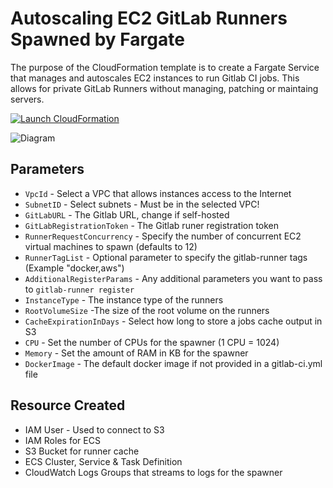 # Autoscaling EC2 GitLab Runners Spawned by Fargate

The purpose of the CloudFormation template is to create a Fargate Service that manages and autoscales EC2 instances to run Gitlab CI jobs. This allows for private GitLab Runners without managing, patching or maintaing servers.

[![Launch CloudFormation](https://s3.amazonaws.com/cloudformation-examples/cloudformation-launch-stack.png)](https://console.aws.amazon.com/cloudformation/home?stackName=stack_name&templateURL=template_locationhttps://console.aws.amazon.com/cloudformation/home?region=region#/stacks/new?stackName=stack_name&templateURL=https://autoscaling-ec2-gitlab-runners-fargate.s3-eu-west-1.amazonaws.com/master/gitlab-runner-template.yml)

![Diagram](https://github.com/woodjme/autoscaling-ec2-gitlab-runners-fargate/blob/master/diagram.png?raw=true)

## Parameters

* `VpcId` - Select a VPC that allows instances access to the Internet
* `SubnetID` - Select subnets - Must be in the selected VPC!
* `GitLabURL` - The Gitlab URL, change if self-hosted
* `GitLabRegistrationToken` - The Gitlab runer registration token
* `RunnerRequestConcurrency` - Specify the number of concurrent EC2 virtual machines to spawn (defaults to 12)
* `RunnerTagList` - Optional parameter to specify the gitlab-runner tags (Example "docker,aws")
* `AdditionalRegisterParams` - Any additional parameters you want to pass to `gitlab-runner register`
* `InstanceType` - The instance type of the runners
* `RootVolumeSize` -The size of the root volume on the runners
* `CacheExpirationInDays` - Select how long to store a jobs cache output in S3
* `CPU` - Set the number of CPUs for the spawner (1 CPU = 1024)
* `Memory` - Set the amount of RAM in KB for the spawner
* `DockerImage` - The default docker image if not provided in a gitlab-ci.yml file

## Resource Created

* IAM User - Used to connect to S3
* IAM Roles for ECS
* S3 Bucket for runner cache
* ECS Cluster, Service & Task Definition
* CloudWatch Logs Groups that streams to logs for the spawner
